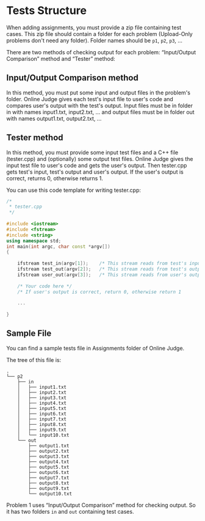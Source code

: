 Tests Structure
===============

When adding assignments, you must provide a zip file containing test cases. This zip file should contain a folder for each problem (Upload-Only problems don't need any folder). Folder names should be `p1`, `p2`, `p3`, …

There are two methods of checking output for each problem: “Input/Output Comparison” method and “Tester” method:

Input/Output Comparison method
------------------------------

In this method, you must put some input and output files in the problem's folder. Online Judge gives each test's input file to user's code and compares user's output with the test's output. Input files must be in folder in with names input1.txt, input2.txt, … and output files must be in folder out with names output1.txt, output2.txt, …

Tester method
-------------

In this method, you must provide some input test files and a C++ file (tester.cpp) and (optionally) some output test files. Online Judge gives the input test file to user's code and gets the user's output. Then tester.cpp gets test's input, test's output and user's output. If the user's output is correct, returns 0, otherwise returns 1.

You can use this code template for writing tester.cpp:

```cpp
/*
 * tester.cpp
 */
 
#include <iostream>
#include <fstream>
#include <string>
using namespace std;
int main(int argc, char const *argv[])
{
 
	ifstream test_in(argv[1]);    /* This stream reads from test's input file   */
	ifstream test_out(argv[2]);   /* This stream reads from test's output file  */
	ifstream user_out(argv[3]);   /* This stream reads from user's output file  */
 
	/* Your code here */
	/* If user's output is correct, return 0, otherwise return 1       */
 
	...
 
}
```

Sample File
-----------

You can find a sample tests file in Assignments folder of Online Judge.

The tree of this file is:

```
.
└── p2
    ├── in
    │   ├── input1.txt
    │   ├── input2.txt
    │   ├── input3.txt
    │   ├── input4.txt
    │   ├── input5.txt
    │   ├── input6.txt
    │   ├── input7.txt
    │   ├── input8.txt
    │   ├── input9.txt
    │   └── input10.txt
    └── out
        ├── output1.txt
        ├── output2.txt
        ├── output3.txt
        ├── output4.txt
        ├── output5.txt
        ├── output6.txt
        ├── output7.txt
        ├── output8.txt
        ├── output9.txt
        └── output10.txt
```


Problem 1 uses “Input/Output Comparison” method for checking output. So it has two folders `in` and `out` containing test cases.